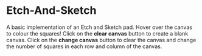 # Etch-And-Sketch

A basic implementation of an Etch and Sketch pad. 
Hover over the canvas to colour the squares!
Click on the **clear canvas** button to create a blank canvas.
Click on the **change canvas** button to clear the canvas and change the number of squares in each row and column of the canvas.